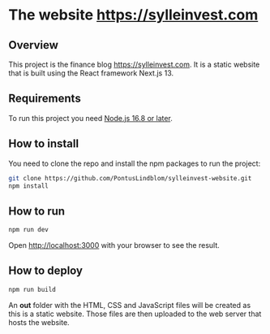 # The website https://sylleinvest.com

## Overview

This project is the finance blog https://sylleinvest.com. It is a static website
that is built using the React framework Next.js 13.

## Requirements

To run this project you
need [Node.js 16.8 or later](https://nodejs.org/en/download/).

## How to install

You need to clone the repo and install the npm packages to run the project:

```bash
git clone https://github.com/PontusLindblom/sylleinvest-website.git
npm install
```

## How to run

```bash
npm run dev
```

Open [http://localhost:3000](http://localhost:3000) with your browser to see the
result.

## How to deploy

```bash
npm run build
```

An **out** folder with the HTML, CSS and JavaScript files will be created as
this is a static website. Those files are then uploaded to the web server that
hosts the website.